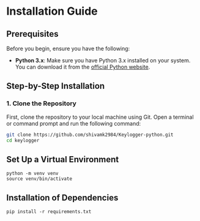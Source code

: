 # Installation Guide

## Prerequisites

Before you begin, ensure you have the following:

- **Python 3.x**: Make sure you have Python 3.x installed on your system. You can download it from the [official Python website](https://www.python.org/downloads/).

## Step-by-Step Installation

### 1. Clone the Repository

First, clone the repository to your local machine using Git. Open a terminal or command prompt and run the following command:

```bash
git clone https://github.com/shivamk2984/Keylogger-python.git
cd keylogger
```

## Set Up a Virtual Environment

```
python -m venv venv
source venv/bin/activate
```

## Installation of Dependencies

```
pip install -r requirements.txt
```
